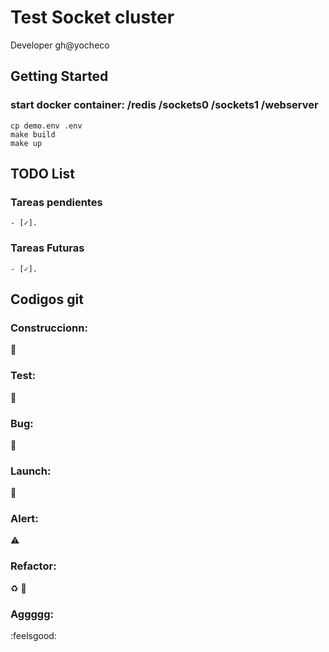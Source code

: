 # Test Socket cluster

Developer gh@yocheco

## Getting Started
### start docker container: /redis /sockets0 /sockets1 /webserver

```
cp demo.env .env
make build
make up
```

## TODO List

### Tareas pendientes

```
- [✓].
```

### Tareas Futuras

```
- [✓].
```

## Codigos git

### Construccionn:
:construction:

### Test:
:test_tube:

### Bug:
:space_invader:

### Launch:
:rocket:

### Alert:
:warning:

### Refactor:
:recycle:
:poop:

### Aggggg:
:feelsgood:
